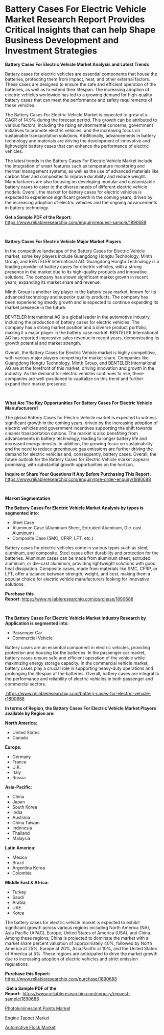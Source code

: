 <p><h1>Battery Cases For Electric Vehicle Market Research Report Provides Critical Insights that can help Shape Business Development and Investment Strategies</h1></p><p><strong>Battery Cases For Electric Vehicle Market Analysis and Latest Trends</strong></p>
<p><p>Battery cases for electric vehicles are essential components that house the batteries, protecting them from impact, heat, and other external factors. These cases are designed to ensure the safe and efficient operation of the batteries, as well as to extend their lifespan. The increasing adoption of electric vehicles worldwide has led to a growing demand for high-quality battery cases that can meet the performance and safety requirements of these vehicles.</p><p>The Battery Cases For Electric Vehicle Market is expected to grow at a CAGR of 14.9% during the forecast period. This growth can be attributed to various factors, including the rising environmental concerns, government initiatives to promote electric vehicles, and the increasing focus on sustainable transportation solutions. Additionally, advancements in battery technology and materials are driving the development of innovative and lightweight battery cases that can enhance the performance of electric vehicles.</p><p>The latest trends in the Battery Cases For Electric Vehicle Market include the integration of smart features such as temperature monitoring and thermal management systems, as well as the use of advanced materials like carbon fiber and composites to improve durability and reduce weight. Manufacturers are also focusing on developing modular and customizable battery cases to cater to the diverse needs of different electric vehicle models. Overall, the market for battery cases for electric vehicles is expected to experience significant growth in the coming years, driven by the increasing adoption of electric vehicles and the ongoing advancements in battery technology.</p></p>
<p><strong>Get a Sample PDF of the Report:&nbsp;</strong> <a href="https://www.reliableresearchiq.com/enquiry/request-sample/1890688">https://www.reliableresearchiq.com/enquiry/request-sample/1890688</a></p>
<p>&nbsp;</p>
<p><strong>Battery Cases For Electric Vehicle Major Market Players</strong></p>
<p><p>In the competitive landscape of the Battery Cases for Electric Vehicle market, some key players include Guangdong Hongtu Technology, Minth Group, and BENTELER International AG. Guangdong Hongtu Technology is a leading provider of battery cases for electric vehicles, with a strong presence in the market due to its high-quality products and innovative solutions. The company has shown significant market growth in recent years, expanding its market share and revenue.</p><p>Minth Group is another key player in the battery case market, known for its advanced technology and superior quality products. The company has been experiencing steady growth and is expected to continue expanding its market presence in the future.</p><p>BENTELER International AG is a global leader in the automotive industry, including the production of battery cases for electric vehicles. The company has a strong market position and a diverse product portfolio, making it a major player in the battery case market. BENTELER International AG has reported impressive sales revenue in recent years, demonstrating its growth potential and market strength.</p><p>Overall, the Battery Cases for Electric Vehicle market is highly competitive, with various major players competing for market share. Companies like Guangdong Hongtu Technology, Minth Group, and BENTELER International AG are at the forefront of this market, driving innovation and growth in the industry. As the demand for electric vehicles continues to rise, these companies are well-positioned to capitalize on this trend and further expand their market presence.</p></p>
<p>&nbsp;</p>
<p><strong>What Are The Key Opportunities For Battery Cases For Electric Vehicle Manufacturers?</strong></p>
<p><p>The global Battery Cases for Electric Vehicle market is expected to witness significant growth in the coming years, driven by the increasing adoption of electric vehicles and government incentives supporting the shift towards cleaner transportation options. The market is also benefiting from advancements in battery technology, leading to longer battery life and increased energy density. In addition, the growing focus on sustainability and the need to reduce greenhouse gas emissions are further driving the demand for electric vehicles and, consequently, battery cases. Overall, the future outlook for the Battery Cases for Electric Vehicle market appears promising, with substantial growth opportunities on the horizon.</p></p>
<p><strong>Inquire or Share Your Questions If Any Before Purchasing This Report:</strong> <a href="https://www.reliableresearchiq.com/enquiry/pre-order-enquiry/1890688">https://www.reliableresearchiq.com/enquiry/pre-order-enquiry/1890688</a></p>
<p>&nbsp;</p>
<p><strong>Market Segmentation</strong></p>
<p><strong>The Battery Cases For Electric Vehicle Market Analysis by types is segmented into:</strong></p>
<p><ul><li>Steel Case</li><li>Aluminum Case (Aluminum Sheet, Extruded Aluminum, Die-cast Aluminum)</li><li>Composite Case (SMC, CFRP, LFT, etc.)</li></ul></p>
<p><p>Battery cases for electric vehicles come in various types such as steel, aluminum, and composite. Steel cases offer durability and protection for the batteries. Aluminum cases can be made from aluminum sheet, extruded aluminum, or die-cast aluminum, providing lightweight solutions with good heat dissipation. Composite cases, made from materials like SMC, CFRP, or LFT, offer a balance between strength, weight, and cost, making them a popular choice for electric vehicle manufacturers looking for innovative solutions.</p></p>
<p><strong>Purchase this Report:&nbsp;</strong><a href="https://www.reliableresearchiq.com/purchase/1890688">https://www.reliableresearchiq.com/purchase/1890688</a></p>
<p>&nbsp;</p>
<p><strong>The Battery Cases For Electric Vehicle Market Industry Research by Application is segmented into:</strong></p>
<p><ul><li>Passenger Car</li><li>Commercial Vehicle</li></ul></p>
<p><p>Battery cases are an essential component in electric vehicles, providing protection and housing for the batteries. In the passenger car market, battery cases ensure safe and efficient operation of the vehicle while maximizing energy storage capacity. In the commercial vehicle market, battery cases play a crucial role in supporting heavy-duty operations and prolonging the lifespan of the batteries. Overall, battery cases are integral to the performance and reliability of electric vehicles in both passenger and commercial sectors.</p></p>
<p><a href="https://www.reliableresearchiq.com/battery-cases-for-electric-vehicle-r1890688">&nbsp;https://www.reliableresearchiq.com/battery-cases-for-electric-vehicle-r1890688</a></p>
<p><strong>In terms of Region, the Battery Cases For Electric Vehicle Market Players available by Region are:</strong></p>
<p>
    <p> <strong> North America: </strong>
        <ul>
            <li>United States</li>
            <li>Canada</li>
        </ul>
        </p> 
    <p> <strong> Europe: </strong>
        <ul>
            <li>Germany</li>
            <li>France</li>
            <li>U.K.</li>
            <li>Italy</li>
            <li>Russia</li>
        </ul>
        </p> 
    <p> <strong> Asia-Pacific: </strong>
        <ul>
            <li>China</li>
            <li>Japan</li>
            <li>South Korea</li>
            <li>India</li>
            <li>Australia</li>
            <li>China Taiwan</li>
            <li>Indonesia</li>
            <li>Thailand</li>
            <li>Malaysia</li>
        </ul>
        </p> 
    <p> <strong> Latin America: </strong>
        <ul>
            <li>Mexico</li>
            <li>Brazil</li>
            <li>Argentina Korea</li>
            <li>Colombia</li>
        </ul>
        </p> 
    <p> <strong> Middle East & Africa: </strong>
        <ul>
            <li>Turkey</li>
            <li>Saudi</li>
            <li>Arabia</li>
            <li>UAE</li>
            <li>Korea</li>
        </ul>
    </p>
    </p>
<p><p>The battery cases for electric vehicle market is expected to exhibit significant growth across various regions including North America (NA), Asia Pacific (APAC), Europe, United States of America (USA), and China. Among these regions, China is projected to dominate the market with a market share percent valuation of approximately 40%, followed by North America at 25%, Europe at 20%, Asia Pacific at 10%, and the United States of America at 5%. These regions are anticipated to drive the market growth due to increasing adoption of electric vehicles and strict emission regulations.</p></p>
<p><strong>Purchase this Report: </strong><a href="https://www.reliableresearchiq.com/purchase/1890688">https://www.reliableresearchiq.com/purchase/1890688</a></p>
<p>&nbsp;<strong>Get a Sample PDF of the Report:&nbsp;&nbsp;</strong><a href="https://www.reliableresearchiq.com/enquiry/request-sample/1890688">https://www.reliableresearchiq.com/enquiry/request-sample/1890688</a></p>
<p><strong></strong></p>
<p><p><a href="https://github.com/ksleyeze/Market-Research-Report-List-1/blob/main/photoluminescent-paints-market.md">Photoluminescent Paints Market</a></p><p><a href="https://view.publitas.com/reportprime-1/engine-tappet-market-size-growth-and-industry-analysis-by-market-segmentation-and-regional-insights-and-forecast-to-2031/">Engine Tappet Market</a></p><p><a href="https://github.com/hlspriggs/Market-Research-Report-List-1/blob/main/automotive-flock-market.md">Automotive Flock Market</a></p></p>